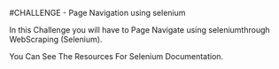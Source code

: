 #CHALLENGE - Page Navigation using selenium

In this Challenge you will have to Page Navigate using seleniumthrough WebScraping (Selenium).

You Can See The Resources For Selenium Documentation.

